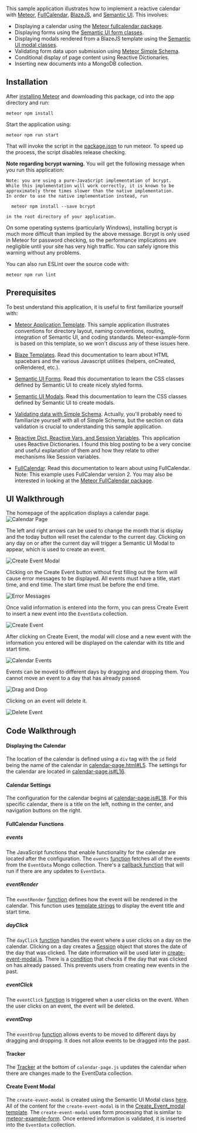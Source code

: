 <!--Adapted from meteor-example-form index.md https://github.com/ics-software-engineering/meteor-example-form/blob/master/index.md-->

This sample application illustrates how to implement a reactive calendar with [Meteor](https://www.meteor.com/), [FullCalendar](https://fullcalendar.io/), [BlazeJS](http://blazejs.org/), and [Semantic UI](http://semantic-ui.com/). This involves:

* Displaying a calendar using the [Meteor fullcalendar package](https://atmospherejs.com/fullcalendar/fullcalendar).
* Displaying forms using the [Semantic UI form classes](http://semantic-ui.com/collections/form.html).
* Displaying modals rendered from a BlazeJS template using the [Semantic UI modal classes](http://semantic-ui.com/modules/modal.html).
* Validating form data upon submission using [Meteor Simple Schema](https://github.com/aldeed/meteor-simple-schema).
* Conditional display of page content using Reactive Dictionaries.
* Inserting new documents into a MongoDB collection.

## Installation
 
After [installing Meteor](https://www.meteor.com/install) and downloading this package, cd into the app directory and run:

```
meteor npm install
```

Start the application using:

```
meteor npm run start
```

That will invoke the script in the [package.json](https://github.com/ics-software-engineering/meteor-example-fullcalendar/blob/master/app/package.json) to run meteor. To speed up the process, the script disables release checking.

**Note regarding bcrypt warning.** You will get the following message when you run this application:

```
Note: you are using a pure-JavaScript implementation of bcrypt.
While this implementation will work correctly, it is known to be
approximately three times slower than the native implementation.
In order to use the native implementation instead, run

  meteor npm install --save bcrypt

in the root directory of your application.
```

On some operating systems (particularly Windows), installing bcrypt is much more difficult than implied by the above message. Bcrypt is only used in Meteor for password checking, so the performance implications are negligible until your site has very high traffic. You can safely ignore this warning without any problems.

You can also run ESLint over the source code with:

```
meteor npm run lint
```

## Prerequisites

To best understand this application, it is useful to first familiarize yourself with:

* [Meteor Application Template](http://ics-software-engineering.github.io/meteor-application-template/). This sample application illustrates conventions for directory layout, naming conventions, routing, integration of Semantic UI, and coding standards. Meteor-example-form is based on this template, so we won't discuss any of these issues here.

* [Blaze Templates](http://blazejs.org/guide/spacebars.html). Read this documentation to learn about HTML spacebars and the various Javascript utilities (helpers, onCreated, onRendered, etc.).
 
* [Semantic UI Forms](http://semantic-ui.com/collections/form.html). Read this documentation to learn the CSS classes defined by Semantic UI to create nicely styled forms.

* [Semantic UI Modals](http://semantic-ui.com/modules/modal.html). Read this documentation to learn the CSS classes defined by Semantic UI to create modals.

* [Validating data with Simple Schema](https://github.com/aldeed/meteor-simple-schema#validating-data). Actually, you'll probably need to familiarize yourself with all of Simple Schema, but the section on data validation is crucial to understanding this sample application.

* [Reactive Dict, Reactive Vars, and Session Variables](https://themeteorchef.com/snippets/reactive-dict-reactive-vars-and-session-variables/).  This application uses Reactive Dictionaries. I found this blog posting to be a very concise and useful explanation of them and how they relate to other mechanisms like Session variables.

* [FullCalendar](https://fullcalendar.io/docs/). Read this documentation to learn about using FullCalendar. Note: This example uses FullCalendar version 2. You may also be interested in looking at the [Meteor FullCalendar package](https://atmospherejs.com/fullcalendar/fullcalendar).

## UI Walkthrough

The homepage of the application displays a calendar page.
![Calendar Page](./doc/calendar-page.png)

The left and right arrows can be used to change the month that is display and the today button will reset the calendar to the current day. Clicking on any day on or after the current day will trigger a Semantic UI Modal to appear, which is used to create an event.

![Create Event Modal](./doc/create-event-modal.png)

Clicking on the Create Event button without first filling out the form will cause error messages to be displayed. All events must have a title, start time, and end time. The start time must be before the end time.

![Error Messages](./doc/error-messages.png)

Once valid information is entered into the form, you can press Create Event to insert a new event into the `EventData` collection.

![Create Event](./doc/create-event.png)

After clicking on Create Event, the modal will close and a new event with the information you entered will be displayed on the calendar with its title and start time.

![Calendar Events](./doc/calendar-events.png)

Events can be moved to different days by dragging and dropping them. You cannot move an event to a day that has already passed.

![Drag and Drop](./doc/drag-and-drop.png)

Clicking on an event will delete it.

![Delete Event](./doc/delete-event.png)

## Code Walkthrough

#### Displaying the Calendar

The location of the calendar is defined using a `div` tag with the `id` field being the name of the calendar in [calendar-page.html#L5](https://github.com/ics-software-engineering/meteor-example-fullcalendar/blob/master/app/imports/ui/pages/calendar-page.html#L5). The settings for the calendar are located in [calendar-page.js#L16](https://github.com/ics-software-engineering/meteor-example-fullcalendar/blob/master/app/imports/ui/pages/calendar-page.js#L16).

#### Calendar Settings

The configuration for the calendar begins at [calendar-page.js#L18](https://github.com/ics-software-engineering/meteor-example-fullcalendar/blob/master/app/imports/ui/pages/calendar-page.js#L18). For this specific calendar, there is a title on the left, nothing in the center, and navigation buttons on the right. 

#### FullCalendar Functions

##### events

The JavaScript functions that enable functionality for the calendar are located after the configuration. The `events` [function](https://github.com/ics-software-engineering/meteor-example-fullcalendar/blob/master/app/imports/ui/pages/calendar-page.js#L25) fetches all of the events from the `EventData` Mongo collection. There's a [callback function](https://github.com/ics-software-engineering/meteor-example-fullcalendar/blob/master/app/imports/ui/pages/calendar-page.js#L32) that will run if there are any updates to `EventData`.

##### eventRender

The `eventRender` [function](https://github.com/ics-software-engineering/meteor-example-fullcalendar/blob/master/app/imports/ui/pages/calendar-page.js#L38) defines how the event will be rendered in the calendar. This function uses [template strings](http://courses.ics.hawaii.edu/ics314s17/morea/javascript-2/reading-es6-templates.html) to display the event title and start time. 

##### dayClick

The `dayClick` [function](https://github.com/ics-software-engineering/meteor-example-fullcalendar/blob/master/app/imports/ui/pages/calendar-page.js#L47) handles the event where a user clicks on a day on the calendar. Clicking on a day creates a [Session](https://docs.meteor.com/api/session.html) object that stores the date of the day that was clicked. The date information will be used later in [create-event-modal.js](https://github.com/ics-software-engineering/meteor-example-fullcalendar/blob/master/app/imports/ui/pages/create-event-modal.js). There is a [condition](https://github.com/ics-software-engineering/meteor-example-fullcalendar/blob/master/app/imports/ui/pages/calendar-page.js#L51) that checks if the day that was clicked on has already passed. This prevents users from creating new events in the past.

##### eventClick

The `eventClick` [function](https://github.com/ics-software-engineering/meteor-example-fullcalendar/blob/master/app/imports/ui/pages/calendar-page.js#L57) is triggered when a user clicks on the event. When the user clicks on an event, the event will be deleted.

##### eventDrop

The `eventDrop` [function](https://github.com/ics-software-engineering/meteor-example-fullcalendar/blob/master/app/imports/ui/pages/calendar-page.js#L62) allows events to be moved to different days by dragging and dropping. It does not allow events to be dragged into the past.

#### Tracker

The [Tracker](https://github.com/ics-software-engineering/meteor-example-fullcalendar/blob/master/app/imports/ui/pages/calendar-page.js#L81) at the bottom of `calendar-page.js` updates the calendar when there are changes made to the EventData collection.
 
#### Create Event Modal

The `create-event-modal` is created using the Semantic UI Modal class [here](https://github.com/ics-software-engineering/meteor-example-fullcalendar/blob/master/app/imports/ui/pages/calendar-page.html#L9). All of the content for the `create-event-modal` is in the [Create_Event_modal template](https://github.com/ics-software-engineering/meteor-example-fullcalendar/blob/master/app/imports/ui/pages/create-event-modal.html). The `create-event-modal` uses form processing that is similar to [meteor-example-form](https://ics-software-engineering.github.io/meteor-example-form/). Once entered information is validated, it is inserted into the `EventData` collection.


